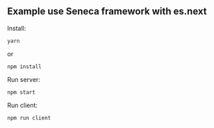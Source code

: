 ## Example use Seneca framework with es.next

Install:
```
yarn
```
or
```
npm install
```

Run server:
```
npm start
```

Run client:
```
npm run client
```


